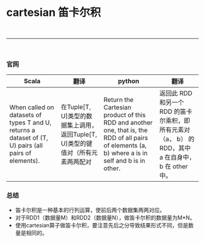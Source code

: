 # cartesian 笛卡尔积

<br>

---

<br>

### 官网
| Scala | 翻译  | python | 翻译  |
|-------|-----|--------|-----|
|When called on datasets of types T and U, returns a dataset of (T, U) pairs (all pairs of elements).|在Tuple[T, U]类型的数据集上调用，返回Tuple[T, U]类型的键值对（所有元素两两配对|Return the Cartesian product of this RDD and another one, that is, the RDD of all pairs of elements (a, b) where a is in self and b is in other.|返回此 RDD 和另一个 RDD 的笛卡尔乘积，即所有元素对 （a， b） 的 RDD，其中 a 在自身中，b 在 other 中。|

### 总结
- 笛卡尔积是一种基本的行列运算，使前后两个数据集两两对应。
- 对于RDD1（数据量M）和RDD2（数据量N），做笛卡尔积的数据量为M*N。
- 使用cartesian算子做笛卡尔积，要注意先后之分导致结果形式不同，但是数量是相同的。